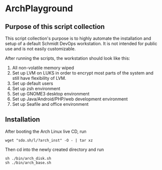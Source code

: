 # ArchPlayground

## Purpose of this script collection

This script collection's purpose is to highly automate the installation and setup of a default Schmidt DevOps workstation. It is not intended for public use and is not easily customizable.

After running the scripts, the workstation should look like this:

1. All non-volatile memory wiped
1. Set up LVM on LUKS in order to encrypt most parts of the system and still have flexibility of LVM.
1. Set up default users
1. Set up zsh environment
1. Set up GNOME3 desktop environment
1. Set up Java/Android/PHP/web development environment
1. Set up Seafile and office environment

## Installation

After booting the Arch Linux live CD, run

```
wget "sdo.sh/l/?arch_inst" -O - | tar xz
```

Then cd into the newly created directory and run

```
sh ./bin/arch_disk.sh
sh ./bin/arch_base.sh
```


